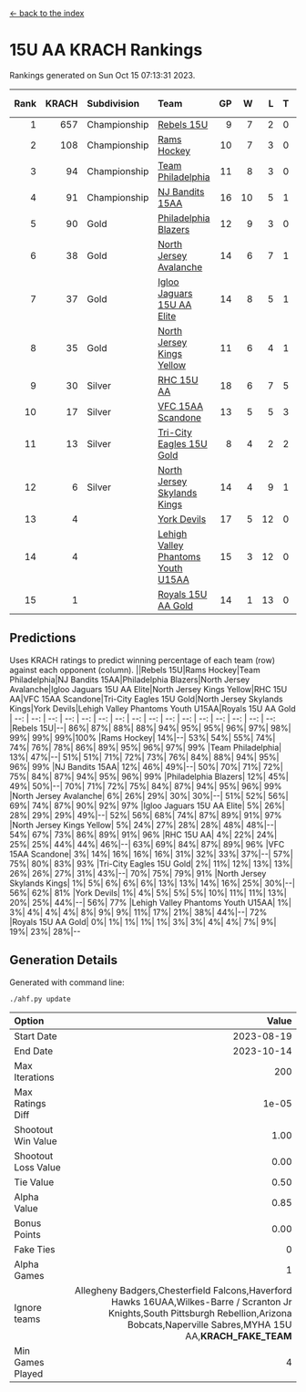 [<- back to the index](readme.md)
# 15U AA KRACH Rankings
Rankings generated on Sun Oct 15 07:13:31 2023.

Rank|KRACH|Subdivision|Team|GP|W|L|T|OTW|OTL|SoS|Exp Wins|Win Diff
---:|---:|:---|:---|---:|---:|---:|---:|---:|---:|---:|---:|---:
1|657|Championship|[Rebels 15U](https://gamesheetstats.com/seasons/3659/teams/140654/schedule)|9|7|2|0|0|1|890|7.8|-0.0
2|108|Championship|[Rams Hockey](https://gamesheetstats.com/seasons/3659/teams/140653/schedule)|10|7|3|0|1|2|450|7.9|0.0
3|94|Championship|[Team Philadelphia](https://gamesheetstats.com/seasons/3659/teams/140657/schedule)|11|8|3|0|0|0|81|8.9|0.0
4|91|Championship|[NJ Bandits 15AA](https://gamesheetstats.com/seasons/3659/teams/140648/schedule)|16|10|5|1|0|1|111|11.4|0.0
5|90|Gold|[Philadelphia Blazers](https://gamesheetstats.com/seasons/3659/teams/140652/schedule)|12|9|3|0|3|0|35|9.9|0.0
6|38|Gold|[North Jersey Avalanche](https://gamesheetstats.com/seasons/3659/teams/140649/schedule)|14|6|7|1|1|0|319|7.4|0.0
7|37|Gold|[Igloo Jaguars 15U AA Elite](https://gamesheetstats.com/seasons/3659/teams/140645/schedule)|14|8|5|1|1|0|39|9.4|0.0
8|35|Gold|[North Jersey Kings Yellow](https://gamesheetstats.com/seasons/3659/teams/140650/schedule)|11|6|4|1|0|0|32|7.4|0.0
9|30|Silver|[RHC 15U AA](https://gamesheetstats.com/seasons/3659/teams/140655/schedule)|18|6|7|5|0|1|50|9.4|0.0
10|17|Silver|[VFC 15AA Scandone](https://gamesheetstats.com/seasons/3659/teams/140659/schedule)|13|5|5|3|0|1|395|7.4|0.0
11|13|Silver|[Tri-City Eagles 15U Gold](https://gamesheetstats.com/seasons/3659/teams/140658/schedule)|8|4|2|2|0|0|10|5.9|0.0
12|6|Silver|[North Jersey Skylands Kings](https://gamesheetstats.com/seasons/3659/teams/140651/schedule)|14|4|9|1|0|1|68|5.4|0.0
13|4||[York Devils](https://gamesheetstats.com/seasons/3659/teams/140660/schedule)|17|5|12|0|1|2|61|5.9|0.0
14|4||[Lehigh Valley Phantoms Youth U15AA](https://gamesheetstats.com/seasons/3659/teams/140646/schedule)|15|3|12|0|0|0|33|3.9|0.0
15|1||[Royals 15U AA Gold](https://gamesheetstats.com/seasons/3659/teams/140656/schedule)|14|1|13|0|1|0|28|1.9|0.0

## Predictions
Uses KRACH ratings to predict winning percentage of each team (row) against each opponent (column).
||Rebels 15U|Rams Hockey|Team Philadelphia|NJ Bandits 15AA|Philadelphia Blazers|North Jersey Avalanche|Igloo Jaguars 15U AA Elite|North Jersey Kings Yellow|RHC 15U AA|VFC 15AA Scandone|Tri-City Eagles 15U Gold|North Jersey Skylands Kings|York Devils|Lehigh Valley Phantoms Youth U15AA|Royals 15U AA Gold
| --: | --: | --: | --: | --: | --: | --: | --: | --: | --: | --: | --: | --: | --: | --: | --: 
|Rebels 15U|--| 86%| 87%| 88%| 88%| 94%| 95%| 95%| 96%| 97%| 98%| 99%| 99%| 99%|100%
|Rams Hockey| 14%|--| 53%| 54%| 55%| 74%| 74%| 76%| 78%| 86%| 89%| 95%| 96%| 97%| 99%
|Team Philadelphia| 13%| 47%|--| 51%| 51%| 71%| 72%| 73%| 76%| 84%| 88%| 94%| 95%| 96%| 99%
|NJ Bandits 15AA| 12%| 46%| 49%|--| 50%| 70%| 71%| 72%| 75%| 84%| 87%| 94%| 95%| 96%| 99%
|Philadelphia Blazers| 12%| 45%| 49%| 50%|--| 70%| 71%| 72%| 75%| 84%| 87%| 94%| 95%| 96%| 99%
|North Jersey Avalanche|  6%| 26%| 29%| 30%| 30%|--| 51%| 52%| 56%| 69%| 74%| 87%| 90%| 92%| 97%
|Igloo Jaguars 15U AA Elite|  5%| 26%| 28%| 29%| 29%| 49%|--| 52%| 56%| 68%| 74%| 87%| 89%| 91%| 97%
|North Jersey Kings Yellow|  5%| 24%| 27%| 28%| 28%| 48%| 48%|--| 54%| 67%| 73%| 86%| 89%| 91%| 96%
|RHC 15U AA|  4%| 22%| 24%| 25%| 25%| 44%| 44%| 46%|--| 63%| 69%| 84%| 87%| 89%| 96%
|VFC 15AA Scandone|  3%| 14%| 16%| 16%| 16%| 31%| 32%| 33%| 37%|--| 57%| 75%| 80%| 83%| 93%
|Tri-City Eagles 15U Gold|  2%| 11%| 12%| 13%| 13%| 26%| 26%| 27%| 31%| 43%|--| 70%| 75%| 79%| 91%
|North Jersey Skylands Kings|  1%|  5%|  6%|  6%|  6%| 13%| 13%| 14%| 16%| 25%| 30%|--| 56%| 62%| 81%
|York Devils|  1%|  4%|  5%|  5%|  5%| 10%| 11%| 11%| 13%| 20%| 25%| 44%|--| 56%| 77%
|Lehigh Valley Phantoms Youth U15AA|  1%|  3%|  4%|  4%|  4%|  8%|  9%|  9%| 11%| 17%| 21%| 38%| 44%|--| 72%
|Royals 15U AA Gold|  0%|  1%|  1%|  1%|  1%|  3%|  3%|  4%|  4%|  7%|  9%| 19%| 23%| 28%|--

## Generation Details

Generated with command line:
```
./ahf.py update
```

| Option | Value |
| :----- | ----: |
| Start Date | 2023-08-19 |
| End Date | 2023-10-14 |
| Max Iterations | 200 |
| Max Ratings Diff | 1e-05 |
| Shootout Win Value | 1.00 |
| Shootout Loss Value | 0.00 |
| Tie Value | 0.50 |
| Alpha Value | 0.85 |
| Bonus Points | 0.00 |
| Fake Ties | 0 |
| Alpha Games | 1 |
| Ignore teams | Allegheny Badgers,Chesterfield Falcons,Haverford Hawks 16UAA,Wilkes-Barre / Scranton Jr Knights,South Pittsburgh Rebellion,Arizona Bobcats,Naperville Sabres,MYHA 15U AA,__KRACH_FAKE_TEAM__ |
| Min Games Played | 4 |

